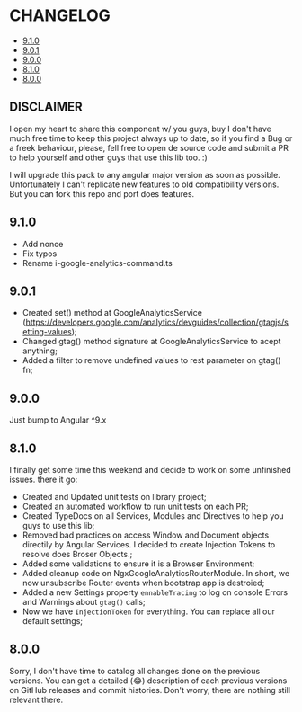 # CHANGELOG

* [9.1.0](#9.1.0)
* [9.0.1](#9.0.1)
* [9.0.0](#9.0.0)
* [8.1.0](#8.1.0)
* [8.0.0](#8.0.0)

## DISCLAIMER

I open my heart to share this component w/ you guys, buy I don't have much free time to keep this project always up to date, so if you find a Bug or a freek behaviour, please, fell free to open de source code and submit a PR to help yourself and other guys that use this lib too. :)

I will upgrade this pack to any angular major version as soon as possible. Unfortunately I can't replicate new features to old compatibility versions. But you can fork this repo and port does features.

## 9.1.0

* Add nonce
* Fix typos
* Rename i-google-analytics-command.ts

## 9.0.1

* Created set() method at GoogleAnalyticsService (https://developers.google.com/analytics/devguides/collection/gtagjs/setting-values);
* Changed gtag() method signature at GoogleAnalyticsService to acept anything;
* Added a filter to remove undefined values to rest parameter on gtag() fn;

## 9.0.0

Just bump to Angular ^9.x

## 8.1.0

I finally get some time this weekend and decide to work on some unfinished issues. there it go:

* Created and Updated unit tests on library project;
* Created an automated workflow to run unit tests on each PR;
* Created TypeDocs on all Services, Modules and Directives to help you guys to use this lib;
* Removed bad practices on access Window and Document objects directily by Angular Services. I decided to create Injection Tokens to resolve does Broser Objects.;
* Added some validations to ensure it is a Browser Environment;
* Added cleanup code on NgxGoogleAnalyticsRouterModule. In short, we now unsubscribe Router events when bootstrap app is destroied;
* Added a new Settings property `ennableTracing` to log on console Errors and Warnings about `gtag()` calls;
* Now we have `InjectionToken` for everything. You can replace all our default settings;

## 8.0.0

Sorry, I don't have time to catalog all changes done on the previous versions. You can get a detailed (😂) description of each previous versions on GitHub releases and commit histories. Don't worry, there are nothing still relevant there.
